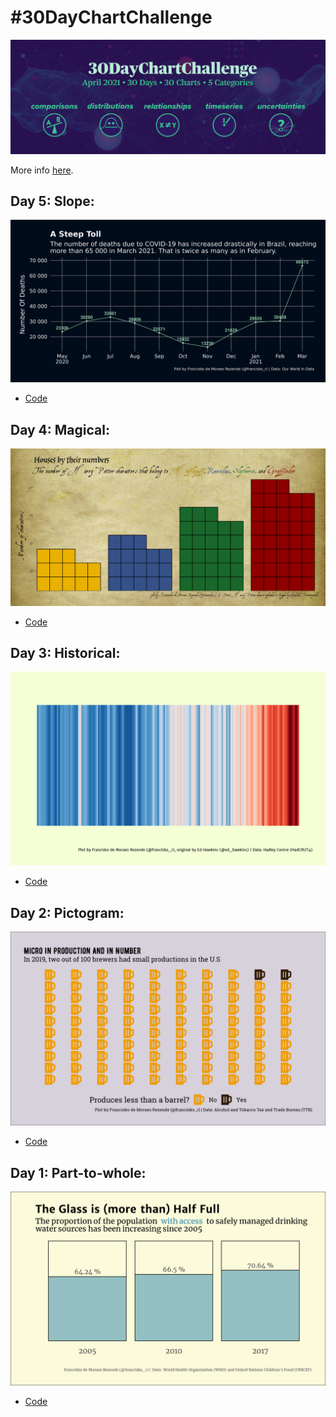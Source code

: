 # #30DayChartChallenge

![](img/banner.png)


More info [here](https://github.com/Z3tt/30DayChartChallenge_Collection2021).

## Day 5: Slope:

![](plots/day5.png)

+ [Code](https://github.com/francisko-rezende/30DayChartChallenge2021/blob/main/scripts/05-slope.R)

## Day 4: Magical:

![](plots/day4.png)

+ [Code](https://github.com/francisko-rezende/30DayChartChallenge2021/blob/main/scripts/04-magical.R)

## Day 3: Historical:

![](plots/day3.png)

+ [Code](https://github.com/francisko-rezende/30DayChartChallenge2021/blob/main/scripts/03-historical.R)

## Day 2: Pictogram:

![](plots/day2.png)

+ [Code](https://github.com/francisko-rezende/30DayChartChallenge2021/blob/main/scripts/02-pictogram.R)


## Day 1: Part-to-whole:

![](plots/day1.png)

+ [Code](https://github.com/francisko-rezende/30DayChartChallenge2021/blob/main/scripts/01-part-to-whole.R)

